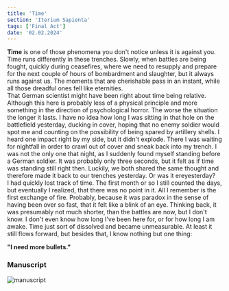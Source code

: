 ```yaml
---
title: 'Time'
section: 'Iterium Sapienta'
tags: ['Final Act']
date: '02.02.2024'
---
```


**Time** is one of those phenomena you don't notice unless it is against you. Time runs differently
in these trenches. Slowly, when battles are being fought, quickly during ceasefires, where we need to
resupply and prepare for the next couple of hours of bombardment and slaughter, but it always runs
against us. The moments that are cherishable pass in an instant, while all those dreadful ones fell like
eternities.  
That German scientist might have been right about time being relative. Although this here is
probably less of a physical principle and more something in the direction of psychological horror.
The worse the situation the longer it lasts. I have no idea how long I was sitting in that hole on
the battlefield yesterday, ducking in cover, hoping that no enemy soldier would spot me and counting
on the possibility of being spared by artillery shells. I heard one impact right by my side, but it
didn't explode. There I was waiting for nightfall in order to crawl out of cover and sneak back into
my trench. I was not the only one that night, as I suddenly found myself standing before a German
soldier. It was probably only three seconds, but it felt as if time was standing still right then.
Luckily, we both shared the same thought and therefore made it back to our trenches yesterday. Or
was it ereyesterday?  
I had quickly lost track of time. The first month or so I still counted the days, but eventually I
realized, that there was no point in it. All I remember is the first exchange of fire. Probably,
because it was paradox in the sense of having been over so fast, that it felt like a blink of an
eye. Thinking back, it was presumably not much shorter, than the battles are now, but I don't know.
I don't even know how long I've been here for, or for how long I am awake. Time just sort of
dissolved and became unmeasurable. At least it still flows forward, but besides that, I know nothing
but one thing:

**"I need more bullets."**

### Manuscript

<div class="flex justify-center">
    <img src="\images\IteriumSapienta\Time.svg" alt="manuscript" class="rounded-xl" style="background: white" />
</div>

